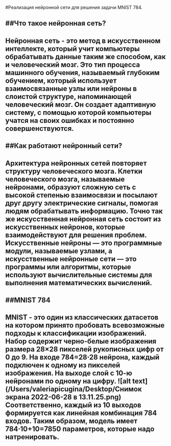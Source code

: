 #Реализация нейронной сети для решения задачи MNIST 784.

##Что такое нейронная сеть?
---
Нейронная сеть - это метод в искусственном интеллекте, который учит компьютеры обрабатывать данные таким же способом, как и человеческий мозг. Это тип процесса машинного обучения, называемый глубоким обучением, который использует взаимосвязанные узлы или нейроны в слоистой структуре, напоминающей человеческий мозг. Он создает адаптивную систему, с помощью которой компьютеры учатся на своих ошибках и постоянно совершенствуются.
---
##Как работают нейронный сети?
---
Архитектура нейронных сетей повторяет структуру человеческого мозга. Клетки человеческого мозга, называемые нейронами, образуют сложную сеть с высокой степенью взаимосвязи и посылают друг другу электрические сигналы, помогая людям обрабатывать информацию. Точно так же искусственная нейронная сеть состоит из искусственных нейронов, которые взаимодействуют для решения проблем. Искусственные нейроны — это программные модули, называемые узлами, а искусственные нейронные сети — это программы или алгоритмы, которые используют вычислительные системы для выполнения математических вычислений.
---
##MNIST 784
---
MNIST - это один из классических датасетов на котором принято пробовать всевозможные подходы к классификации изображений. Набор содержит черно-белые изображения размера 28×28 пикселей рукописных цифр от 0 до 9.
На входе 784=28⋅28 нейрона, каждый подключен к одному из пикселей изображения. На выходе слой с 10-ю нейронами по одному на цифру.
![alt text](/Users/valeriapicugina/Desktop/Снимок экрана 2022-06-28 в 13.11.25.png)
Соответственно, каждый из 10 выходов формируется как линейная комбинация 784 входов. Таким образом, модель имеет 784⋅10+10=7850 параметров, которые надо натренировать.
---
